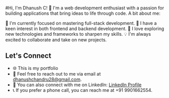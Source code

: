 #Hi, I'm Dhanush C! 👋
I'm a web development enthusiast with a passion for building applications that bring ideas to life through code. A bit about me:

🌱 I'm currently focused on mastering full-stack development.
🌿 I have a keen interest in both frontend and backend development.
🚀 I love exploring new technologies and frameworks to sharpen my skills.
💡 I'm always excited to collaborate and take on new projects.



## Let's Connect
- 🌐 This is my portfolio
- 📧 Feel free to reach out to me via email at [dhanushchandru28@gmail.com](mailto:dhanushchandru28@gmail.com).
- 🔗 You can also connect with me on LinkedIn: [LinkedIn Profile](https://www.linkedin.com/in/dhanushc28)
- 📞 If you prefer a phone call, you can reach me at +91 9901662554.
